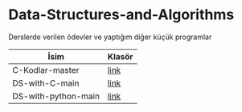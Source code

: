 # Data-Structures-and-Algorithms
Derslerde verilen ödevler ve yaptığım diğer küçük programlar


| İsim | Klasör |
| --- | --- |
| C-Kodlar-master | [link](https://github.com/Pilestin/Data-Structures-and-Algorithms/tree/main/C-Kodlar-master) |
| DS-with-C-main | [link](https://github.com/Pilestin/Data-Structures-and-Algorithms/tree/main/DS-with-C-main) |
| DS-with-python-main | [link](https://github.com/Pilestin/Data-Structures-and-Algorithms/tree/main/DS-with-python-main) |

